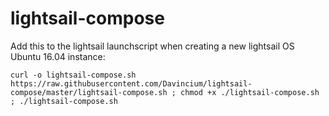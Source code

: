# lightsail-compose

Add this to the lightsail launchscript when creating a new lightsail OS Ubuntu 16.04 instance:

`curl -o lightsail-compose.sh https://raw.githubusercontent.com/Davincium/lightsail-compose/master/lightsail-compose.sh ; chmod +x ./lightsail-compose.sh ; ./lightsail-compose.sh`
